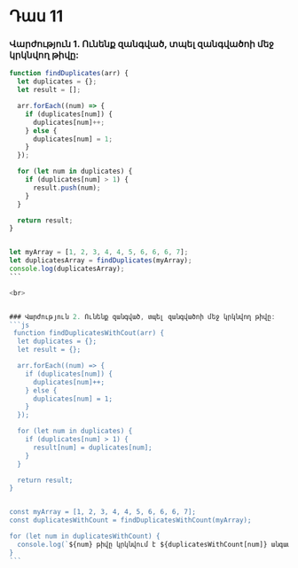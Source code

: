# Դաս 11

### Վարժություն 1. Ունենք զանգված, տպել զանգվածոի մեջ կրկնվող թիվը:
```js
function findDuplicates(arr) {
  let duplicates = {};
  let result = [];

  arr.forEach((num) => {
    if (duplicates[num]) {
      duplicates[num]++;
    } else {
      duplicates[num] = 1;
    }
  });

  for (let num in duplicates) {
    if (duplicates[num] > 1) {
      result.push(num);
    }
  }

  return result;
}


let myArray = [1, 2, 3, 4, 4, 5, 6, 6, 6, 7];
let duplicatesArray = findDuplicates(myArray);
console.log(duplicatesArray);
՝՝՝

<br>


### Վարժություն 2. Ունենք զանգված, տպել զանգվածոի մեջ կրկնվող թիվը:
```js
 function findDuplicatesWithCout(arr) {
  let duplicates = {};
  let result = {};

  arr.forEach((num) => {
    if (duplicates[num]) {
      duplicates[num]++;
    } else {
      duplicates[num] = 1;
    }
  });

  for (let num in duplicates) {
    if (duplicates[num] > 1) {
      result[num] = duplicates[num];
    }
  }

  return result;
}


const myArray = [1, 2, 3, 4, 4, 5, 6, 6, 6, 7];
const duplicatesWithCount = findDuplicatesWithCount(myArray);

for (let num in duplicatesWithCount) {
  console.log(`${num} թիվը կրկնվում է ${duplicatesWithCount[num]} անգամ.`)
}
՝՝՝